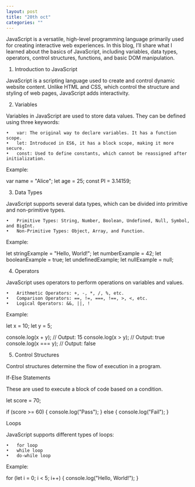 ```yaml
---
layout: post
title: "20th oct"
categories: ""
---
```

JavaScript is a versatile, high-level programming language primarily used for creating interactive web experiences. In this blog, I’ll share what I learned about the basics of JavaScript, including variables, data types, operators, control structures, functions, and basic DOM manipulation.

1. Introduction to JavaScript

JavaScript is a scripting language used to create and control dynamic website content. Unlike HTML and CSS, which control the structure and styling of web pages, JavaScript adds interactivity.

2. Variables

Variables in JavaScript are used to store data values. They can be defined using three keywords:

	•	var: The original way to declare variables. It has a function scope.
	•	let: Introduced in ES6, it has a block scope, making it more secure.
	•	const: Used to define constants, which cannot be reassigned after initialization.

Example:

var name = "Alice";
let age = 25;
const PI = 3.14159;

3. Data Types

JavaScript supports several data types, which can be divided into primitive and non-primitive types.

	•	Primitive Types: String, Number, Boolean, Undefined, Null, Symbol, and BigInt.
	•	Non-Primitive Types: Object, Array, and Function.

Example:

let stringExample = "Hello, World!";
let numberExample = 42;
let booleanExample = true;
let undefinedExample;
let nullExample = null;

4. Operators

JavaScript uses operators to perform operations on variables and values.

	•	Arithmetic Operators: +, -, *, /, %, etc.
	•	Comparison Operators: ==, !=, ===, !==, >, <, etc.
	•	Logical Operators: &&, ||, !

Example:

let x = 10;
let y = 5;

console.log(x + y); // Output: 15
console.log(x > y); // Output: true
console.log(x === y); // Output: false

5. Control Structures

Control structures determine the flow of execution in a program.

If-Else Statements

These are used to execute a block of code based on a condition.

let score = 70;

if (score >= 60) {
    console.log("Pass");
} else {
    console.log("Fail");
}

Loops

JavaScript supports different types of loops:

	•	for loop
	•	while loop
	•	do-while loop

Example:

for (let i = 0; i < 5; i++) {
    console.log("Hello, World!");
}

